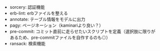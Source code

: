 - sorcery: 認証機能
- erb-lint: erbファイルを整える
- annotate: テーブル情報をモデルに出力
- pagy: ページネーション（kaminariより良い？）
- pre-commit: コミット直前に走らせたいスクリプトを定義（選択肢に限りがあるため、pre-commitファイルを自作するのも◎）
- ransack: 検索機能
